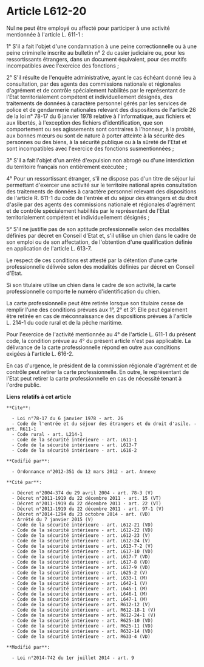 # Article L612-20

Nul ne peut être employé ou affecté pour participer à une activité mentionnée à l'article L. 611-1 : 

1° S'il a fait l'objet d'une condamnation à une peine correctionnelle ou à une peine criminelle inscrite au bulletin n° 2 du
casier judiciaire ou, pour les ressortissants étrangers, dans un document équivalent, pour des motifs incompatibles avec
l'exercice des fonctions ; 

2° S'il résulte de l'enquête administrative, ayant le cas échéant donné lieu à consultation, par des agents des commissions
nationale et régionales d'agrément et de contrôle spécialement habilités par le représentant de l'Etat territorialement
compétent et individuellement désignés, des traitements de données à caractère personnel gérés par les services de police et
de gendarmerie nationales relevant des dispositions de l'article 26 de la loi n° 78-17 du 6 janvier 1978 relative à
l'informatique, aux fichiers et aux libertés, à l'exception des fichiers d'identification, que son comportement ou ses
agissements sont contraires à l'honneur, à la probité, aux bonnes mœurs ou sont de nature à porter atteinte à la sécurité des
personnes ou des biens, à la sécurité publique ou à la sûreté de l'Etat et sont incompatibles avec l'exercice des fonctions
susmentionnées ; 

3° S'il a fait l'objet d'un arrêté d'expulsion non abrogé ou d'une interdiction du territoire français non entièrement
exécutée ; 

4° Pour un ressortissant étranger, s'il ne dispose pas d'un titre de séjour lui permettant d'exercer une activité sur le
territoire national après consultation des traitements de données à caractère personnel relevant des dispositions de
l'article R. 611-1 du code de l'entrée et du séjour des étrangers et du droit d'asile par des agents des commissions
nationale et régionales d'agrément et de contrôle spécialement habilités par le représentant de l'Etat territorialement
compétent et individuellement désignés ; 

5° S'il ne justifie pas de son aptitude professionnelle selon des modalités définies par décret en Conseil d'Etat et, s'il
utilise un chien dans le cadre de son emploi ou de son affectation, de l'obtention d'une qualification définie en application
de l'article L. 613-7. 

Le respect de ces conditions est attesté par la détention d'une carte professionnelle délivrée selon des modalités définies
par décret en Conseil d'Etat. 

Si son titulaire utilise un chien dans le cadre de son activité, la carte professionnelle comporte le numéro d'identification
du chien. 

La carte professionnelle peut être retirée lorsque son titulaire cesse de remplir l'une des conditions prévues aux 1°, 2° et
3°. Elle peut également être retirée en cas de méconnaissance des dispositions prévues à l'article L. 214-1 du code rural et
de la pêche maritime. 

Pour l'exercice de l'activité mentionnée au 4° de l'article L. 611-1 du présent code, la condition prévue au 4° du présent
article n'est pas applicable. La délivrance de la carte professionnelle répond en outre aux conditions exigées à l'article L.
616-2. 

En cas d'urgence, le président de la commission régionale d'agrément et de contrôle peut retirer la carte professionnelle. En
outre, le représentant de l'Etat peut retirer la carte professionnelle en cas de nécessité tenant à l'ordre public.

**Liens relatifs à cet article**

	**Cite**:

	  - Loi n°78-17 du 6 janvier 1978 - art. 26
	  - Code de l'entrée et du séjour des étrangers et du droit d'asile. - art. R611-1
	  - Code rural - art. L214-1
	  - Code de la sécurité intérieure - art. L611-1
	  - Code de la sécurité intérieure - art. L613-7
	  - Code de la sécurité intérieure - art. L616-2

	**Codifié par**:

	  - Ordonnance n°2012-351 du 12 mars 2012 - art. Annexe

	**Cité par**:

	  - Décret n°2004-374 du 29 avril 2004 - art. 78-3 (V)
	  - Décret n°2011-1919 du 22 décembre 2011 - art. 15 (VT)
	  - Décret n°2011-1919 du 22 décembre 2011 - art. 22 (VT)
	  - Décret n°2011-1919 du 22 décembre 2011 - art. 97-1 (V)
	  - Décret n°2014-1294 du 23 octobre 2014 - art. (VD)
	  - Arrêté du 7 janvier 2015 (V)
	  - Code de la sécurité intérieure - art. L612-21 (VD)
	  - Code de la sécurité intérieure - art. L612-22 (VD)
	  - Code de la sécurité intérieure - art. L612-23 (V)
	  - Code de la sécurité intérieure - art. L612-24 (V)
	  - Code de la sécurité intérieure - art. L613-7-2 (V)
	  - Code de la sécurité intérieure - art. L617-10 (VD)
	  - Code de la sécurité intérieure - art. L617-7 (VD)
	  - Code de la sécurité intérieure - art. L617-8 (VD)
	  - Code de la sécurité intérieure - art. L617-9 (VD)
	  - Code de la sécurité intérieure - art. L625-2 (V)
	  - Code de la sécurité intérieure - art. L633-1 (M)
	  - Code de la sécurité intérieure - art. L642-1 (V)
	  - Code de la sécurité intérieure - art. L645-1 (M)
	  - Code de la sécurité intérieure - art. L646-1 (M)
	  - Code de la sécurité intérieure - art. L647-1 (M)
	  - Code de la sécurité intérieure - art. R612-12 (V)
	  - Code de la sécurité intérieure - art. R612-18-1 (V)
	  - Code de la sécurité intérieure - art. R612-24-1 (V)
	  - Code de la sécurité intérieure - art. R625-10 (VD)
	  - Code de la sécurité intérieure - art. R625-11 (VD)
	  - Code de la sécurité intérieure - art. R632-14 (VD)
	  - Code de la sécurité intérieure - art. R633-4 (VD)

	**Modifié par**:

	  - Loi n°2014-742 du 1er juillet 2014 - art. 9
